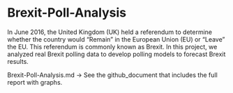 # Brexit-Poll-Analysis
In June 2016, the United Kingdom (UK) held a referendum to determine whether the country would “Remain” in the European Union (EU) or “Leave” the EU. This referendum is commonly known as Brexit. In this project, we analyzed real Brexit polling data to develop polling models to forecast Brexit results.

Brexit-Poll-Analysis.md -> See the github_document that includes the full report with graphs.